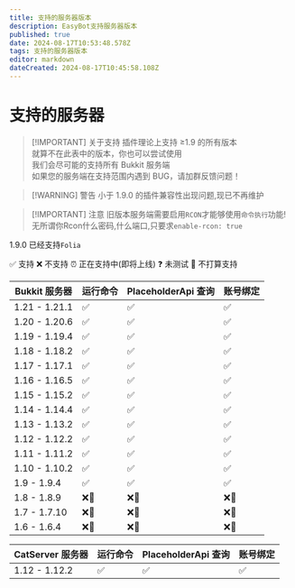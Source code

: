 ```yaml
---
title: 支持的服务器版本
description: EasyBot支持服务器版本
published: true
date: 2024-08-17T10:53:48.578Z
tags: 支持的服务器版本
editor: markdown
dateCreated: 2024-08-17T10:45:58.108Z
---
```


# 支持的服务器

> [!IMPORTANT] 关于支持
> 插件理论上支持 ≥1.9 的所有版本  
> 就算不在此表中的版本，你也可以尝试使用  
> 我们会尽可能的支持所有 Bukkit 服务端  
> 如果您的服务端在支持范围内遇到 BUG，请加群反馈问题！

> [!WARNING] 警告
> 小于 1.9.0 的插件兼容性出现问题,现已不再维护

> [!IMPORTANT] 注意
> 旧版本服务端需要启用`RCON`才能够使用`命令执行`功能!   
> 无所谓你Rcon什么密码,什么端口,只要求`enable-rcon: true`

1.9.0 已经支持`Folia`

✅ 支持 ❌ 不支持
⏰ 正在支持中(即将上线) ❓ 未测试
🚫 不打算支持

| Bukkit 服务器 | 运行命令 | PlaceholderApi 查询 | 账号绑定 |
| ------------- | -------- | ------------------- | -------- |
| 1.21 - 1.21.1 | ✅       | ✅                  | ✅       |
| 1.20 - 1.20.6 | ✅       | ✅                  | ✅       |
| 1.19 - 1.19.4 | ✅       | ✅                  | ✅       |
| 1.18 - 1.18.2 | ✅       | ✅                  | ✅       |
| 1.17 - 1.17.1 | ✅       | ✅                  | ✅       |
| 1.16 - 1.16.5 | ✅       | ✅                  | ✅       |
| 1.15 - 1.15.2 | ✅       | ✅                  | ✅       |
| 1.14 - 1.14.4 | ✅       | ✅                  | ✅       |
| 1.13 - 1.13.2 | ✅       | ✅                  | ✅       |
| 1.12 - 1.12.2 | ✅       | ✅                  | ✅       |
| 1.11 - 1.11.2 | ✅       | ✅                  | ✅       |
| 1.10 - 1.10.2 | ✅       | ✅                  | ✅       |
| 1.9 - 1.9.4   | ✅       | ✅                  | ✅       |
| 1.8 - 1.8.9   | ❌🚫     | ❌🚫                | ❌🚫     |
| 1.7 - 1.7.10  | ❌🚫     | ❌🚫                | ❌🚫     |
| 1.6 - 1.6.4   | ❌🚫     | ❌🚫                | ❌🚫     |

| CatServer 服务器 | 运行命令 | PlaceholderApi 查询 | 账号绑定 |
| ---------------- | -------- | ------------------- | -------- |
| 1.12 - 1.12.2    | ✅       | ✅                  | ✅       |
